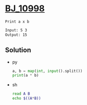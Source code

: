 # [BJ_10998](https://acmicpc.net/problem/10998)

```en
Print a x b
```

```txt
Input: 5 3
Output: 15
```

## Solution

* py

  ```py
  a, b = map(int, input().split())
  print(a * b)
  ```

* sh

  ```sh
  read A B
  echo $((A*B))
  ```
